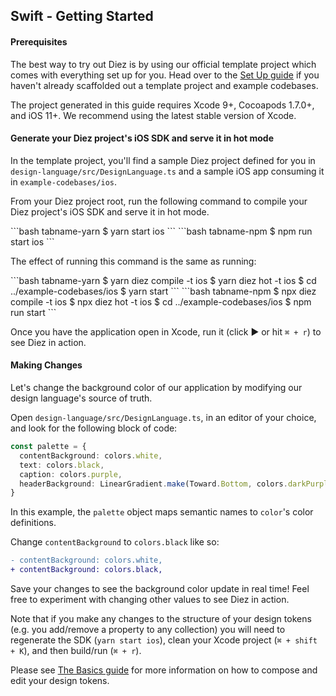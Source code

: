 ## Swift - Getting Started

#### Prerequisites

The best way to try out Diez is by using our official template project which comes with everything set up for you. Head over to the [Set Up guide](/getting-started#set-up) if you haven't already scaffolded out a template project and example codebases.

The project generated in this guide requires Xcode 9+, Cocoapods 1.7.0+, and iOS 11+. We recommend using the latest stable version of Xcode.

#### Generate your Diez project's iOS SDK and serve it in hot mode

In the template project, you'll find a sample Diez project defined for you in `design-language/src/DesignLanguage.ts` and a sample iOS app consuming it in `example-codebases/ios`.

From your Diez project root, run the following command to compile your Diez project's iOS SDK and serve it in hot mode.

<CodeTabs>
```bash tabname-yarn
$ yarn start ios
```
```bash tabname-npm
$ npm run start ios
```
</CodeTabs>

The effect of running this command is the same as running:

<CodeTabs>
```bash tabname-yarn
$ yarn diez compile -t ios
$ yarn diez hot -t ios
$ cd ../example-codebases/ios
$ yarn start
```
```bash tabname-npm
$ npx diez compile -t ios
$ npx diez hot -t ios
$ cd ../example-codebases/ios
$ npm run start
```
</CodeTabs>

Once you have the application open in Xcode, run it (click ► or hit `⌘ + r`) to see Diez in action.

#### Making Changes

Let's change the background color of our application by modifying our design language's source of truth.

Open `design-language/src/DesignLanguage.ts`, in an editor of your choice, and look for the following block of code:

```typescript
const palette = {
  contentBackground: colors.white,
  text: colors.black,
  caption: colors.purple,
  headerBackground: LinearGradient.make(Toward.Bottom, colors.darkPurple, colors.black),
}
```

In this example, the `palette` object maps semantic names to `color`'s color definitions.

Change `contentBackground` to `colors.black` like so:

```Diff
- contentBackground: colors.white,
+ contentBackground: colors.black,
```

Save your changes to see the background color update in real time! Feel free to experiment with changing other values to see Diez in action.

Note that if you make any changes to the structure of your design tokens (e.g. you add/remove a property to any collection) you will need to regenerate the SDK (`yarn start ios`), clean your Xcode project (`⌘ + shift + K`), and then build/run (`⌘ + r`).

Please see [The Basics guide](/getting-started/the-basics) for more information on how to compose and edit your design tokens.
